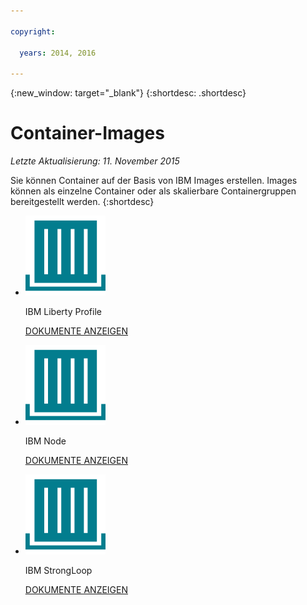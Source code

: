 ```yaml
---

copyright:

  years: 2014, 2016

---
```


{:new_window: target="_blank"}
{:shortdesc: .shortdesc}

# Container-Images
*Letzte Aktualisierung: 11. November 2015*

Sie können Container auf der Basis von IBM Images erstellen. Images können als einzelne Container oder als skalierbare Containergruppen bereitgestellt werden.
{:shortdesc}

<ul class="runtimeIconList">
<li>
<p class="runtimeIcon"><img src="images/container-image_ibm.svg" alt="IBM Images" /></p>
<p class="runtimeTitle">IBM Liberty Profile</p>
<p class="runtimeLink"><a format="html" href="../images/docker_image_ibmliberty/ibmliberty_starter.html" scope="peer">DOKUMENTE ANZEIGEN</a></p>
</li>
<li>
<p class="runtimeIcon"><img src="images/container-image_ibm.svg" alt="IBM Images" /></p>
<p class="runtimeTitle">IBM Node</p>
<p class="runtimeLink"><a format="html" href="../images/docker_image_ibmnode/ibmnode_starter.html" scope="peer">DOKUMENTE ANZEIGEN</a></p>
</li>
<li>
<p class="runtimeIcon"><img src="images/container-image_ibm.svg" alt="IBM Images" /></p>
<p class="runtimeTitle">IBM StrongLoop</p>
<p class="runtimeLink"><a format="html" href="../images/ibmnode_strong_pm/ibmnode-strong-pm_starter.html" scope="peer">DOKUMENTE ANZEIGEN</a></p>
</li>
</ul>
